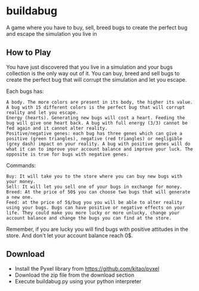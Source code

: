 # buildabug
A game where you have to buy, sell, breed bugs to create the perfect bug and escape the simulation you live in

## How to Play
You have just discovered that you live in a simulation and your bugs collection is the only way out of it. You can buy, breed and sell bugs to create the perfect bug that will corrupt the simulation and let you escape.

Each bugs has:

    A body. The more colors are present in its body, the higher its value. A bug with 15 different colors is the perfect bug that will corrupt reality and let you escape.
    Energy (hearts). Generating new bugs will cost a heart. Feeding the bug will give one heart back. A bug with full energy (3/3) cannot be fed again and it cannot alter reality.
    Positive/negative genes: each bug has three genes which can give a positive (green triangles), negative (red triangles) or negligible (grey dash) impact on your reality. A bug with positive genes will do what it can to improve your account balance and improve your luck. The opposite is true for bugs with negative genes.

Commands:

    Buy: It will take you to the store where you can buy new bugs with your money.
    Sell: It will let you sell one of your bugs in exchange for money.
    Breed: At the price of 50$ you can choose two bugs that will generate a new one.
    Feed: at the price of 5$/bug you you will be able to alter reality using your bugs. Bugs can have positive or negative effects on your life. They could make you more lucky or more unlucky, change your account balance and change the bugs you can find at the store.

Remember, if you are lucky you will find bugs with positive attitudes in the store. And don't let your account balance reach 0$.

## Download 
   - Install the Pyxel library from https://github.com/kitao/pyxel
   - Download the zip file from the download section
   - Execute buildabug.py using your python interpreter
